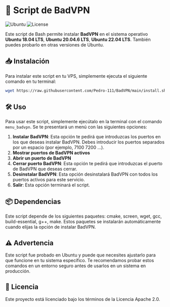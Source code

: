 # 🚀 Script de BadVPN

![Ubuntu](https://img.shields.io/badge/Ubuntu-18.04%20%7C%2020.04%20%7C%2022.04-orange)
![License](https://img.shields.io/badge/License-Apache%202.0-blue)

Este script de Bash permite instalar **BadVPN** en el sistema operativo **Ubuntu 18.04 LTS**, **Ubuntu 20.04.6 LTS**, **Ubuntu 22.04 LTS**. También puedes probarlo en otras versiones de Ubuntu.

## 📥 Instalación

Para instalar este script en tu VPS, simplemente ejecuta el siguiente comando en tu terminal:

```bash
wget https://raw.githubusercontent.com/Pedro-111/BadVPN/main/install.sh -O install.sh && chmod +x install.sh && ./install.sh
```

## 🛠️ Uso

Para usar este script, simplemente ejecútalo en la terminal con el comando `menu_badvpn`. Se te presentará un menú con las siguientes opciones:

1. **Instalar BadVPN**: Esta opción te pedirá que introduzcas los puertos en los que deseas instalar BadVPN. Debes introducir los puertos separados por un espacio (por ejemplo, 7100 7200 ...).
2. **Mostrar puertos de BadVPN activos**
3. **Abrir un puerto de BadVPN**
4. **Cerrar puerto BadVPN**: Esta opción te pedirá que introduzcas el puerto de BadVPN que deseas cerrar.
5. **Desinstalar BadVPN**: Esta opción desinstalará BadVPN con todos los puertos activos para este servicio.
0. **Salir**: Esta opción terminará el script.

## 📦 Dependencias

Este script depende de los siguientes paquetes: cmake, screen, wget, gcc, build-essential, g++, make. Estos paquetes se instalarán automáticamente cuando elijas la opción de instalar BadVPN.

## ⚠️ Advertencia

Este script fue probado en Ubuntu y puede que necesites ajustarlo para que funcione en tu sistema específico. Te recomendamos probar estos comandos en un entorno seguro antes de usarlos en un sistema en producción. 

## 📄 Licencia

Este proyecto está licenciado bajo los términos de la Licencia Apache 2.0.
